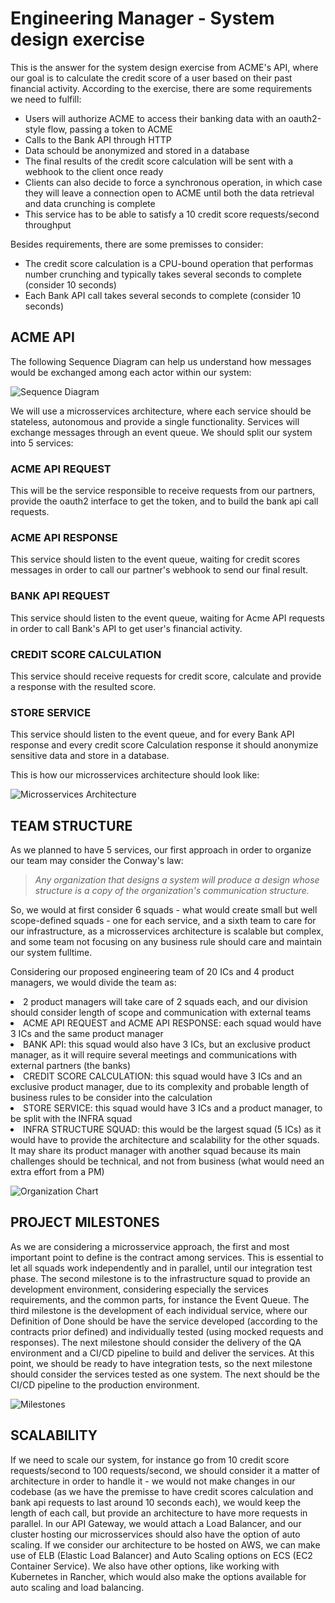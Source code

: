 # Engineering Manager - System design exercise

This is the answer for the system design exercise from ACME's API, where our goal is to calculate the credit score of a user based on their past financial activity.
According to the exercise, there are some requirements we need to fulfill:
<ul>
<li>Users will authorize ACME to access their banking data with an oauth2-style flow, passing a token to ACME</li>
<li>Calls to the Bank API through HTTP</li>
<li>Data schould be anonymized and stored in a database</li>
<li>The final results of the credit score calculation will be sent with a webhook to the client once ready</li>
<li>Clients can also decide to force a synchronous operation, in which case they will leave a connection open to ACME until both the data retrieval and data crunching is complete</li>
<li>This service has to be able to satisfy a 10 credit score requests/second throughput</li>
</ul>

Besides requirements, there are some premisses to consider:
<ul>
<li>The credit score calculation is a CPU-bound operation that performas number crunching and typically takes several seconds to complete (consider 10 seconds)</li>
<li>Each Bank API call takes several seconds to complete (consider 10 seconds)</li>
</ul>

## ACME API

The following Sequence Diagram can help us understand how messages would be exchanged among each actor within our system:

![Sequence Diagram](/UseCase.png "Sequence Diagram")

We will use a microsservices architecture, where each service should be stateless, autonomous and provide a single functionality. Services will exchange messages through an event queue.
We should split our system into 5 services:

### ACME API REQUEST
This will be the service responsible to receive requests from our partners, provide the oauth2 interface to get the token, and to build the bank api call requests.

### ACME API RESPONSE
This service should listen to the event queue, waiting for credit scores messages in order to call our partner's webhook to send our final result.

### BANK API REQUEST
This service should listen to the event queue, waiting for Acme API requests in order to call Bank's API to get user's financial activity.

### CREDIT SCORE CALCULATION
This service should receive requests for credit score, calculate and provide a response with the resulted score.

### STORE SERVICE
This service should listen to the event queue, and for every Bank API response and every credit score Calculation response it should anonymize sensitive data and store in a database.

This is how our microsservices architecture should look like:

![Microsservices Architecture](/Architecture.png "Microsservices Architecture")

## TEAM STRUCTURE
As we planned to have 5 services, our first approach in order to organize our team may consider the Conway's law:

> <i>Any organization that designs a system  will produce a design whose structure is a copy of the organization's communication structure.</i>

So, we would at first consider 6 squads - what would create small but well scope-defined squads - one for each service, and a sixth team to care for our infrastructure, as a microsservices architecture is scalable but complex, and some team not focusing on any business rule should care and maintain our system fulltime.

Considering our proposed engineering team of 20 ICs and 4 product managers, we would divide the team as:
<li> 2 product managers will take care of 2 squads each, and our division should consider length of scope and communication with external teams</li>
<li> ACME API REQUEST and ACME API RESPONSE: each squad would have 3 ICs and the same product manager</li>
<li> BANK API: this squad would also have 3 ICs, but an exclusive product manager, as it will require several meetings and communications with external partners (the banks)</li>
<li> CREDIT SCORE CALCULATION: this squad would have 3 ICs and an exclusive product manager, due to its complexity and probable length of business rules to be consider into the calculation</li>
<li> STORE SERVICE: this squad would have 3 ICs and a product manager, to be split with the INFRA squad</li>
<li> INFRA STRUCTURE SQUAD: this would be the largest squad (5 ICs) as it would have to provide the architecture and scalability for the other squads. It may share its product manager with another squad because its main challenges should be technical, and not from business (what would need an extra effort from a PM)</li>

![Organization Chart](/OrgChart.png "Organization Chart")

## PROJECT MILESTONES

As we are considering a microsservice approach, the first and most important point to define is the contract among services. This is essential to let all squads work independently and in parallel, until our integration test phase.
The second milestone is to the infrastructure squad to provide an development environment, considering especially the services requirements, and the common parts, for instance the Event Queue.
The third milestone is the development of each individual service, where our Definition of Done should be have the service developed (according to the contracts prior defined) and individually tested (using mocked requests and responses).
The next milestone should consider the delivery of the QA environment and a CI/CD pipeline to build and deliver the services.
At this point, we should be ready to have integration tests, so the next milestone should consider the services tested as one system.
The next should be the CI/CD pipeline to the production environment.

![Milestones](/Milestones.png "Milestones")

## SCALABILITY
If we need to scale our system, for instance go from 10 credit score requests/second to 100 requests/second, we should consider it a matter of architecture in order to handle it - we would not make changes in our codebase (as we have the premisse to have credit scores calculation and bank api requests to last around 10 seconds each), we would keep the length of each call, but provide an architecture to have more requests in parallel.
In our API Gateway, we would attach a Load Balancer, and our cluster hosting our microsservices should also have the option of auto scaling. If we consider our architecture to be hosted on AWS, we can make use of ELB (Elastic Load Balancer) and Auto Scaling options on ECS (EC2 Container Service).
We also have other options, like working with Kubernetes in Rancher, which would also make the options available for auto scaling and load balancing.
